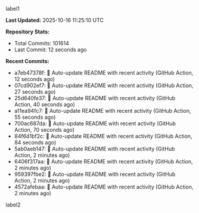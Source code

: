 
label1 
<!-- ACTIVITY_START -->
**Last Updated:** 2025-10-16 11:25:10 UTC

**Repository Stats:**
- Total Commits: 101614
- Last Commit: 12 seconds ago

**Recent Commits:**
- a7eb47378f: 🤖 Auto-update README with recent activity (GitHub Action, 12 seconds ago)
- 07cd902ef7: 🤖 Auto-update README with recent activity (GitHub Action, 27 seconds ago)
- 25d640fe37: 🤖 Auto-update README with recent activity (GitHub Action, 40 seconds ago)
- a11ea94fc7: 🤖 Auto-update README with recent activity (GitHub Action, 55 seconds ago)
- 700ac687da: 🤖 Auto-update README with recent activity (GitHub Action, 70 seconds ago)
- 84f6d1bf2c: 🤖 Auto-update README with recent activity (GitHub Action, 84 seconds ago)
- 5ab0aeb147: 🤖 Auto-update README with recent activity (GitHub Action, 2 minutes ago)
- 6406f317aa: 🤖 Auto-update README with recent activity (GitHub Action, 2 minutes ago)
- 959397fbe2: 🤖 Auto-update README with recent activity (GitHub Action, 2 minutes ago)
- 4572afebaa: 🤖 Auto-update README with recent activity (GitHub Action, 2 minutes ago)
<!-- ACTIVITY_END -->

label2
